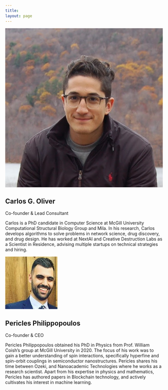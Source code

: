 ```yaml
---
title: 
layout: page 
---
```



<head>
<script src="https://ajax.googleapis.com/ajax/libs/jquery/3.2.1/jquery.min.js"></script>
<link rel = "stylesheet"
   type = "text/css"
   href = "style.css" />
<link rel="stylesheet" href="https://cdnjs.cloudflare.com/ajax/libs/font-awesome/4.7.0/css/font-awesome.min.css">
</head>

<style>

.a {
	padding-top: -10px;
}

.title {
	padding-top: -10px;
}
#test {
  opacity: 0;
}
</style>

<script>
$("#test").delay(10).animate({ opacity: 1  }, 700);
</script>

<div class="row">
    <div class="card">
      <img src="/assets/carlos.jpg" alt="Mike" id="person">
      <div class="container">
        <h2>Carlos G. Oliver</h2>
        <p class="title">Co-founder & Lead Consultant </p>
	<a href="mailto:cgoliver@protonmail.com" target="_blank"><i class="fa fa-envelope"></i></a>
	<a href="http://www.github.com/cgoliver" target="_blank"><i class="fa fa-github" aria-hidden="true"></i></a>
	<a href="http://www.twitter.com/carlosgoliver" target="_blank"><i class="fa fa-twitter" aria-hidden="true"></i></a>
	<a href="http://www.cgoliver.com" target="_blank"><i class="fa fa-globe" aria-hidden="true"></i></a>
	<p>Carlos is a PhD candidate in Computer Science at McGill University Computational Structural Biology Group and Mila. In his research, Carlos develops algorithms to solve problems in network science, drug discovery, and drug design. He has worked at NextAI and Creative Destruction Labs as a Scientist in Residence, advising multiple startups on technical strategies and hiring. </p>
      </div>
    </div>

</div>



<div class="row">
    <div class="card">
      <img src="/assets/peri.jpg" alt="Jane" id="person">
      <div class="container">
        <h2>Pericles Philippopoulos</h2>
        <p class="title">Co-founder & CEO</p>
        <!--<p><button class="button">Contact</button></p>-->
	<a href="mailto:pericles.philippopoulos@gmail.com" target="_blank"><i class="fa fa-envelope"></i></a>
	<a href="http://www.github.com/pphili" target="_blank"><i class="fa fa-github" aria-hidden="true"></i></a>
	<!--<i class="fa fa-twitter" aria-hidden="true"></i>-->
	<a href="https://pphili.github.io/" target="_blank"><i class="fa fa-globe" aria-hidden="true"></i></a>
	<p>Pericles Philippopoulos obtained his PhD in Physics from Prof. William Coish’s group at McGill University in 2020. The focus of his work was to gain a better understanding of spin interactions, specifically hyperfine and spin-orbit couplings in semiconductor nanostructures. Pericles shares his time between Ozeki, and Nanoacademic Technologies where he works as a research scientist. Apart from his expertise in physics and mathematics, Pericles has authored papers in Blockchain technology, and actively cultivates his interest in machine learning. </p>
      </div>
    </div>

</div>


